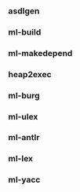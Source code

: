 ### asdlgen

### ml-build

### ml-makedepend

### heap2exec

### ml-burg

### ml-ulex

### ml-antlr

### ml-lex

### ml-yacc